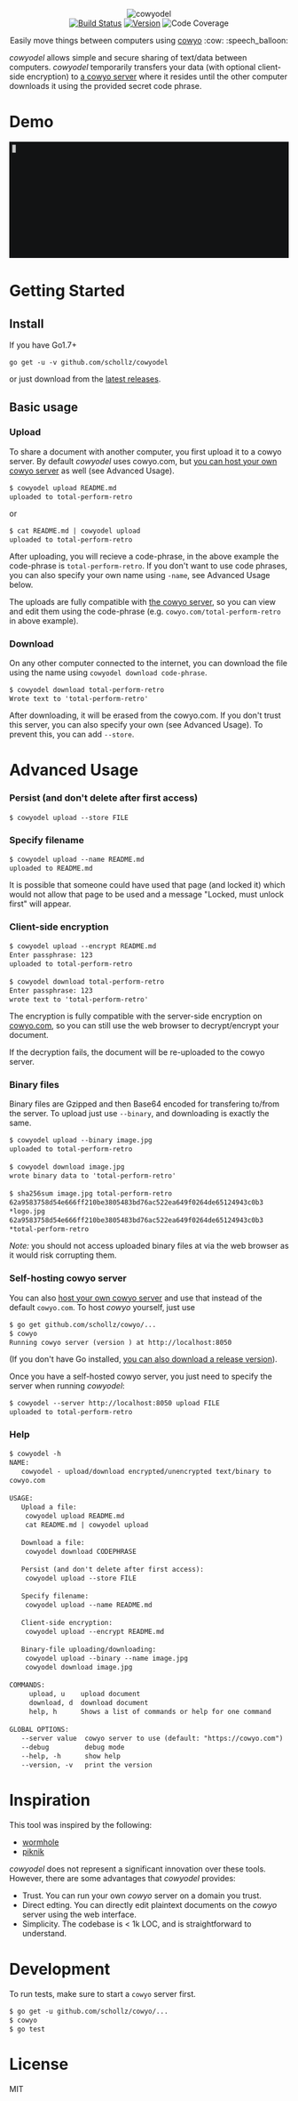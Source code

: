 <p align="center">
<img
    src="logo.png"
    width="260" height="80" border="0" alt="cowyodel">
<br>
<a href="https://travis-ci.org/schollz/cowyodel"><img src="https://img.shields.io/travis/schollz/cowyodel.svg?style=flat-square" alt="Build Status"></a>
<a href="https://github.com/schollz/cowyodel/releases/latest"><img src="https://img.shields.io/badge/version-1.1.1-brightgreen.svg?style=flat-square" alt="Version"></a>
<img src="https://img.shields.io/badge/coverage-51%25-yellow.svg?style=flat-square" alt="Code Coverage">
</p>

<p align="center">Easily move things between computers using  <a href="https://github.com/schollz/cowyo">cowyo</a>  :cow: :speech_balloon:</p>

*cowyodel* allows simple and secure sharing of text/data between computers.  *cowyodel* temporarily transfers your data (with optional client-side encryption) to [a cowyo server](https://github.com/schollz/cowyo) where it resides until the other computer downloads it using the provided secret code phrase.

Demo
====

[![asciicast](demo.gif)](https://asciinema.org/a/Oq6enXjipBXqFcugqV7mSvdpR)

Getting Started
===============

## Install

If you have Go1.7+

```
go get -u -v github.com/schollz/cowyodel
```

or just download from the [latest releases](https://github.com/schollz/cowyodel/releases/latest).

## Basic usage 

### Upload

To share a document with another computer, you first upload it to a cowyo server. By default *cowyodel* uses cowyo.com, but [you can host your own cowyo server](https://github.com/schollz/cowyo) as well (see Advanced Usage).

```
$ cowyodel upload README.md
uploaded to total-perform-retro
```
or
```
$ cat README.md | cowyodel upload
uploaded to total-perform-retro
```

After uploading, you will recieve a code-phrase, in the above example the code-phrase is `total-perform-retro`. If you don't want to use code phrases, you can also specify your own name using `-name`, see Advanced Usage below.

The uploads are fully compatible with [the cowyo server](https://cowyo.com), so you can view and edit them using the code-phrase (e.g.  `cowyo.com/total-perform-retro` in above example). 

### Download

On any other computer connected to the internet, you can download the file using the name using `cowyodel download code-phrase`.

```
$ cowyodel download total-perform-retro
Wrote text to 'total-perform-retro'
```

After downloading, it will be erased from the cowyo.com. If you don't trust this server, you can also specify your own (see Advanced Usage). To prevent this, you can add `--store`.


Advanced Usage
===============

### Persist (and don't delete after first access)

```
$ cowyodel upload --store FILE
```


### Specify filename

```
$ cowyodel upload --name README.md
uploaded to README.md
```

It is possible that someone could have used that page (and locked it) which would not allow that page to be used and a message "Locked, must unlock first" will appear.

### Client-side encryption

```
$ cowyodel upload --encrypt README.md
Enter passphrase: 123
uploaded to total-perform-retro

$ cowyodel download total-perform-retro
Enter passphrase: 123
wrote text to 'total-perform-retro'
```

The encryption is fully compatible with the server-side encryption on [cowyo.com](https://cowyo.com), so you can still use the web browser to decrypt/encrypt your document.

If the decryption fails, the document will be re-uploaded to the cowyo server.

### Binary files

Binary files are Gzipped and then Base64 encoded for transfering to/from the server. To upload just use `--binary`, and downloading is exactly the same.

```
$ cowyodel upload --binary image.jpg
uploaded to total-perform-retro

$ cowyodel download image.jpg
wrote binary data to 'total-perform-retro'

$ sha256sum image.jpg total-perform-retro
62a9583758d54e666ff210be3805483bd76ac522ea649f0264de65124943c0b3 *logo.jpg
62a9583758d54e666ff210be3805483bd76ac522ea649f0264de65124943c0b3 *total-perform-retro
```

_Note:_ you should not access uploaded binary files at via the web browser as it would risk corrupting them.

### Self-hosting cowyo server

You can also [host your own cowyo server](https://github.com/schollz/cowyo) and use that instead of the default `cowyo.com`. To host *cowyo* yourself, just use

```
$ go get github.com/schollz/cowyo/...
$ cowyo
Running cowyo server (version ) at http://localhost:8050
```

(If you don't have Go installed, [you can also download a release version](https://github.com/schollz/cowyo/releases/latest)).

Once you have a self-hosted cowyo server, you just need to specify the server when running *cowyodel*:

```
$ cowyodel --server http://localhost:8050 upload FILE
uploaded to total-perform-retro
```

### Help

```
$ cowyodel -h
NAME:
   cowyodel - upload/download encrypted/unencrypted text/binary to cowyo.com

USAGE:
   Upload a file:
    cowyodel upload README.md
    cat README.md | cowyodel upload
   
   Download a file:
    cowyodel download CODEPHRASE

   Persist (and don't delete after first access):
    cowyodel upload --store FILE

   Specify filename:
    cowyodel upload --name README.md

   Client-side encryption:
    cowyodel upload --encrypt README.md

   Binary-file uploading/downloading:
    cowyodel upload --binary --name image.jpg
    cowyodel download image.jpg

COMMANDS:
     upload, u    upload document
     download, d  download document
     help, h      Shows a list of commands or help for one command

GLOBAL OPTIONS:
   --server value  cowyo server to use (default: "https://cowyo.com")
   --debug         debug mode
   --help, -h      show help
   --version, -v   print the version
```


Inspiration
===========

This tool was inspired by the following:

- [wormhole](https://github.com/warner/magic-wormhole)
- [piknik](https://github.com/jedisct1/piknik)

*cowyodel* does not represent a significant innovation over these tools. However, there are some advantages that *cowyodel* provides:

- Trust. You can run your own *cowyo* server on a domain you trust.
- Direct edting. You can directly edit plaintext documents on the *cowyo* server using the web interface.
- Simplicity. The codebase is < 1k LOC, and is straightforward to understand.

Development
===========

To run tests, make sure to start a `cowyo` server first.

```
$ go get -u github.com/schollz/cowyo/...
$ cowyo
$ go test
```

License
========

MIT